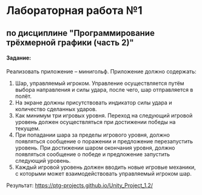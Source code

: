 # Лабораторная работа №1

## по дисциплине "Программирование трёхмерной графики (часть 2)"

#### Задание:

Реализовать приложение – минигольф. Приложение должно содержать:

1. Шар, управляемый игроком. Управление осуществляется путём выбора направления и силы удара, после чего, шар отправляется в полёт.
2. На экране должны присутствовать индикатор силы удара и количество сделанных ударов.
3. Как минимум три игровых уровня. Переход на следующий игровой уровень должен осуществляться при достижении победы на текущем.
4. При попадании шара за пределы игрового уровня, должно появляться сообщение о поражении и предложение перезапустить уровень. При достижении шаром окончания уровня, должно появляться сообщение о победе и предложение запустить следующий уровень.
5. Каждый игровой уровень должен вводить новые игровые механики, с которыми может взаимодействовать управляемый игроком шар.

Результат: https://ptg-projects.github.io/Unity_Project_1.2/
